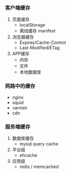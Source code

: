 ### 客户端缓存
1. 页面缓存
    - localStorage
    - 离线缓存 manifest
2. 浏览器缓存
    - Expires/Cache-Control
    - Last-Modified/ETag
3. APP缓存
    - 内存
    - 文件
    - 本地数据库
    
### 网路中的缓存
- nginx
- squid
- varnish
- cdn 

### 服务端缓存
1. 数据库缓存
    - mysql query cache
2. 平台级
    - ehcache
3. 应用级
    - redis / memcached



